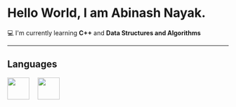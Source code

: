 # Hello World, I am Abinash Nayak.

💻 I'm currently learning **C++** and **Data Structures and Algorithms**

---

## Languages

<img src="https://cdn.jsdelivr.net/gh/devicons/devicon/icons/c/c-original.svg" width="50" height="50" style="margin-right: 15px;"/>
<img src="https://cdn.jsdelivr.net/gh/devicons/devicon@latest/icons/c/c-plain.svg" width="50" height="50"/>

